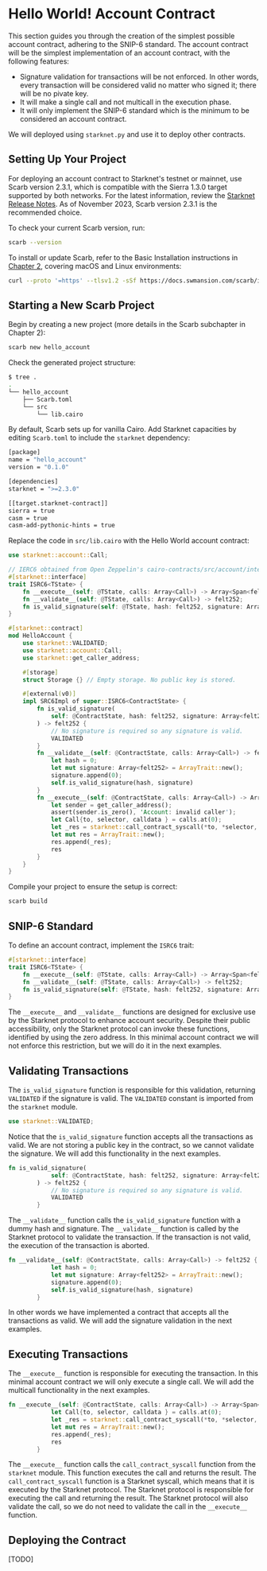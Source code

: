 # Hello World! Account Contract

This section guides you through the creation of the simplest possible account contract, adhering to the SNIP-6 standard. The account contract will be the simplest implementation of an account contract, with the following features:

- Signature validation for transactions will be not enforced. In other words, every transaction will be considered valid no matter who signed it; there will be no pivate key.
- It will make a single call and not multicall in the execution phase.
- It will only implement the SNIP-6 standard which is the minimum to be considered an account contract.

We will deployed using `starknet.py` and use it to deploy other contracts.

## Setting Up Your Project

For deploying an account contract to Starknet's testnet or mainnet, use Scarb version 2.3.1, which is compatible with the Sierra 1.3.0 target supported by both networks. For the latest information, review the [Starknet Release Notes](https://docs.starknet.io/documentation/starknet_versions/version_notes/). As of November 2023, Scarb version 2.3.1 is the recommended choice.

To check your current Scarb version, run:

```bash
scarb --version
```

To install or update Scarb, refer to the Basic Installation instructions in [Chapter 2](./ch02-01-basic-installation.html#scarb-package-manager-installation), covering macOS and Linux environments:

```bash
curl --proto '=https' --tlsv1.2 -sSf https://docs.swmansion.com/scarb/install.sh | sh
```

## Starting a New Scarb Project

Begin by creating a new project (more details in the Scarb subchapter in Chapter 2):

```bash
scarb new hello_account
```

Check the generated project structure:

```bash
$ tree .
.
└── hello_account
    ├── Scarb.toml
    └── src
        └── lib.cairo
```

By default, Scarb sets up for vanilla Cairo. Add Starknet capacities by editing `Scarb.toml` to include the `starknet` dependency:

```bash
[package]
name = "hello_account"
version = "0.1.0"

[dependencies]
starknet = ">=2.3.0"

[[target.starknet-contract]]
sierra = true
casm = true
casm-add-pythonic-hints = true
```

Replace the code in `src/lib.cairo` with the Hello World account contract:

```rust
use starknet::account::Call;

// IERC6 obtained from Open Zeppelin's cairo-contracts/src/account/interface.cairo
#[starknet::interface]
trait ISRC6<TState> {
    fn __execute__(self: @TState, calls: Array<Call>) -> Array<Span<felt252>>;
    fn __validate__(self: @TState, calls: Array<Call>) -> felt252;
    fn is_valid_signature(self: @TState, hash: felt252, signature: Array<felt252>) -> felt252;
}

#[starknet::contract]
mod HelloAccount {
    use starknet::VALIDATED;
    use starknet::account::Call;
    use starknet::get_caller_address;

    #[storage]
    struct Storage {} // Empty storage. No public key is stored.

    #[external(v0)]
    impl SRC6Impl of super::ISRC6<ContractState> {
        fn is_valid_signature(
            self: @ContractState, hash: felt252, signature: Array<felt252>
        ) -> felt252 {
            // No signature is required so any signature is valid.
            VALIDATED
        }
        fn __validate__(self: @ContractState, calls: Array<Call>) -> felt252 {
            let hash = 0;
            let mut signature: Array<felt252> = ArrayTrait::new();
            signature.append(0);
            self.is_valid_signature(hash, signature)
        }
        fn __execute__(self: @ContractState, calls: Array<Call>) -> Array<Span<felt252>> {
            let sender = get_caller_address();
            assert(sender.is_zero(), 'Account: invalid caller');
            let Call{to, selector, calldata } = calls.at(0);
            let _res = starknet::call_contract_syscall(*to, *selector, calldata.span()).unwrap();
            let mut res = ArrayTrait::new();
            res.append(_res);
            res
        }
    }
}
```

Compile your project to ensure the setup is correct:

```bash
scarb build
```

## SNIP-6 Standard

To define an account contract, implement the `ISRC6` trait:

```rust
#[starknet::interface]
trait ISRC6<TState> {
    fn __execute__(self: @TState, calls: Array<Call>) -> Array<Span<felt252>>;
    fn __validate__(self: @TState, calls: Array<Call>) -> felt252;
    fn is_valid_signature(self: @TState, hash: felt252, signature: Array<felt252>) -> felt252;
}
```

The `__execute__` and `__validate__` functions are designed for exclusive use by the Starknet protocol to enhance account security. Despite their public accessibility, only the Starknet protocol can invoke these functions, identified by using the zero address. In this minimal account contract we will not enforce this restriction, but we will do it in the next examples.

## Validating Transactions

The `is_valid_signature` function is responsible for this validation, returning `VALIDATED` if the signature is valid. The `VALIDATED` constant is imported from the `starknet` module.

```rust
use starknet::VALIDATED;
```

Notice that the `is_valid_signature` function accepts all the transactions as valid. We are not storing a public key in the contract, so we cannot validate the signature. We will add this functionality in the next examples.

```rust
fn is_valid_signature(
            self: @ContractState, hash: felt252, signature: Array<felt252>
        ) -> felt252 {
            // No signature is required so any signature is valid.
            VALIDATED
        }
```

The `__validate__` function calls the `is_valid_signature` function with a dummy hash and signature. The `__validate__` function is called by the Starknet protocol to validate the transaction. If the transaction is not valid, the execution of the transaction is aborted.

```rust
fn __validate__(self: @ContractState, calls: Array<Call>) -> felt252 {
            let hash = 0;
            let mut signature: Array<felt252> = ArrayTrait::new();
            signature.append(0);
            self.is_valid_signature(hash, signature)
        }
```

In other words we have implemented a contract that accepts all the transactions as valid. We will add the signature validation in the next examples.

## Executing Transactions

The `__execute__` function is responsible for executing the transaction. In this minimal account contract we will only execute a single call. We will add the multicall functionality in the next examples.

```rust
fn __execute__(self: @ContractState, calls: Array<Call>) -> Array<Span<felt252>> {
            let Call{to, selector, calldata } = calls.at(0);
            let _res = starknet::call_contract_syscall(*to, *selector, calldata.span()).unwrap();
            let mut res = ArrayTrait::new();
            res.append(_res);
            res
        }
```

The `__execute__` function calls the `call_contract_syscall` function from the `starknet` module. This function executes the call and returns the result. The `call_contract_syscall` function is a Starknet syscall, which means that it is executed by the Starknet protocol. The Starknet protocol is responsible for executing the call and returning the result. The Starknet protocol will also validate the call, so we do not need to validate the call in the `__execute__` function.

## Deploying the Contract

[TODO]
